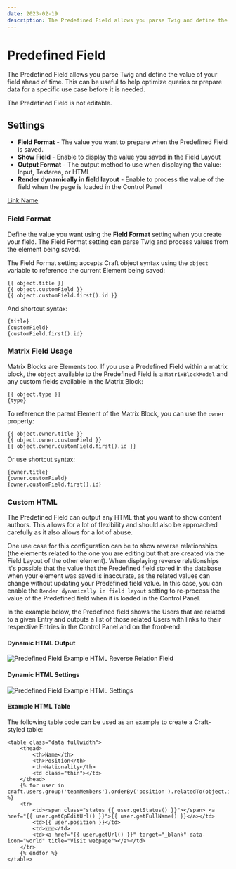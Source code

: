 ```yaml
---
date: 2023-02-19
description: The Predefined Field allows you parse Twig and define the value of your field ahead of time.
---
```


# Predefined Field

The Predefined Field allows you parse Twig and define the value of your field ahead of time. This can be useful to help optimize queries or prepare data for a specific use case before it is needed.

The Predefined Field is not editable.

## Settings

- **Field Format** - The value you want to prepare when the Predefined Field is saved.
- **Show Field** - Enable to display the value you saved in the Field Layout
- **Output Format** - The output method to use when displaying the value: Input, Textarea, or HTML
- **Render dynamically in field layout** - Enable to process the value of the field when the page is loaded in the Control Panel

[Link Name](https://barrelstrengthdesign.com)

### Field Format

Define the value you want using the **Field Format** setting when you create your field. The Field Format setting can parse Twig and process values from the element being saved.

The Field Format setting accepts Craft object syntax using the `object` variable to reference the current Element being saved:

``` twig
{{ object.title }}
{{ object.customField }}
{{ object.customField.first().id }}
```

And shortcut syntax:

``` twig
{title}
{customField}
{customField.first().id}
```

### Matrix Field Usage

Matrix Blocks are Elements too. If you use a Predefined Field within a matrix block, the `object` available to the Predefined Field is a `MatrixBlockModel` and any custom fields available in the Matrix Block:

``` twig
{{ object.type }}
{type}
```

To reference the parent Element of the Matrix Block, you can use the `owner` property:

``` twig
{{ object.owner.title }}
{{ object.owner.customField }}
{{ object.owner.customField.first().id }}
```

Or use shortcut syntax:

``` twig
{owner.title}
{owner.customField}
{owner.customField.first().id}
```

### Custom HTML

The Predefined Field can output any HTML that you want to show content authors. This allows for a lot of flexibility and should also be approached carefully as it also allows for a lot of abuse.

One use case for this configuration can be to show reverse relationships (the elements related to the one you are editing but that are created via the Field Layout of the other element). When displaying reverse relationships it's possible that the value that the Predefined field stored in the database when your element was saved is inaccurate, as the related values can change without updating your Predefined field value. In this case, you can enable the `Render dynamically in field layout` setting to re-process the value of the Predefined field when it is loaded in the Control Panel.

In the example below, the Predefined field shows the Users that are related to a given Entry and outputs a list of those related Users with links to their respective Entries in the Control Panel and on the front-end:

#### Dynamic HTML Output

![Predefined Field Example HTML Reverse Relation Field](./images/fields/predefined-html.png)

#### Dynamic HTML Settings

![Predefined Field Example HTML Settings](./images/fields/predefined-html-settings.png)

#### Example HTML Table

The following table code can be used as an example to create a Craft-styled table:

``` twig
<table class="data fullwidth">
    <thead>
        <th>Name</th>
        <th>Position</th>
        <th>Nationality</th>
        <td class="thin"></td>
    </thead>
    {% for user in craft.users.group('teamMembers').orderBy('position').relatedTo(object.id).all() %}
    <tr>
        <td><span class="status {{ user.getStatus() }}"></span> <a href="{{ user.getCpEditUrl() }}">{{ user.getFullName() }}</a></td>
        <td>{{ user.position }}</td>
        <td>🇩🇪</td>
        <td><a href="{{ user.getUrl() }}" target="_blank" data-icon="world" title="Visit webpage"></a></td>
    </tr>
    {% endfor %}
</table>
```
